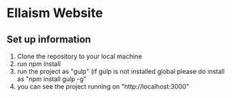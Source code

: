 # Ellaism Website

## Set up information

1. Clone the repository to your local machine
2. run npm install
3. run the project as "gulp" (if gulp is not installed global please do install as "npm install gulp -g"
4. you can see the project running on "http://localhost:3000"